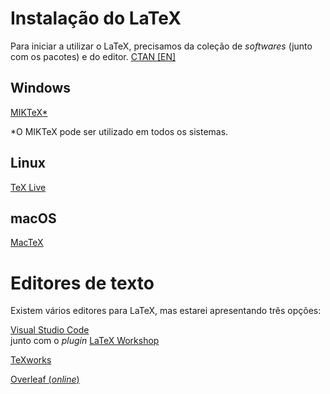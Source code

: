 # Instalação do LaTeX
Para iniciar a utilizar o LaTeX, precisamos da coleção de _softwares_ (junto com os pacotes) e do editor. [CTAN [EN]](https://ctan.org/starter)


## Windows
[MIKTeX*](https://miktex.org/)

*O MIKTeX pode ser utilizado em todos os sistemas.

## Linux
[TeX Live](https://tug.org/texlive/)

## macOS
[MacTeX](https://tug.org/mactex/)



# Editores de texto
Existem vários editores para LaTeX, mas estarei apresentando três opções:


[Visual Studio Code](https://code.visualstudio.com/) <br> junto com o _plugin_ [LaTeX Workshop](https://marketplace.visualstudio.com/items?itemName=James-Yu.latex-workshop)

[TeXworks](https://tug.org/texworks/)

[Overleaf (_online_)](https://pt.overleaf.com/)
